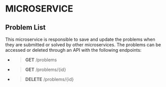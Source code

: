 # MICROSERVICE

## Problem List

This microservice is responsible to save and update the problems when they are submitted or solved by other microservices.
The problems can be accessed or deleted through an API with the following endpoints:
 - >**GET** /problems
 - >**GET** /problems/{id}
 - >**DELETE** /problems/{id}